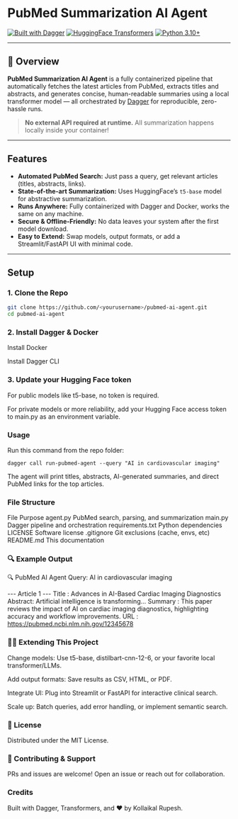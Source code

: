 #  PubMed Summarization AI Agent

[![Built with Dagger](https://img.shields.io/badge/Built%20with-Dagger-3178c6?logo=docker)](https://dagger.io/)
[![HuggingFace Transformers](https://img.shields.io/badge/Powered%20by-Transformers-ffcc00?logo=huggingface)](https://huggingface.co/)
[![Python 3.10+](https://img.shields.io/badge/Python-3.10+-blue?logo=python)](https://www.python.org/)

---

## 🚀 Overview

**PubMed Summarization AI Agent** is a fully containerized pipeline that automatically fetches the latest articles from PubMed, extracts titles and abstracts, and generates concise, human-readable summaries using a local transformer model — all orchestrated by [Dagger](https://dagger.io/) for reproducible, zero-hassle runs.

> **No external API required at runtime.** All summarization happens locally inside your container!

---

## Features

- **Automated PubMed Search:** Just pass a query, get relevant articles (titles, abstracts, links).
- **State-of-the-art Summarization:** Uses HuggingFace’s `t5-base` model for abstractive summarization.
- **Runs Anywhere:** Fully containerized with Dagger and Docker, works the same on any machine.
- **Secure & Offline-Friendly:** No data leaves your system after the first model download.
- **Easy to Extend:** Swap models, output formats, or add a Streamlit/FastAPI UI with minimal code.

---

##  Setup

### 1. **Clone the Repo**

```bash
git clone https://github.com/<yourusername>/pubmed-ai-agent.git
cd pubmed-ai-agent
```

### 2. Install Dagger & Docker
Install Docker

Install Dagger CLI

### 3. Update your Hugging Face token
For public models like t5-base, no token is required.

For private models or more reliability, add your Hugging Face access token to main.py as an environment variable.

### Usage
Run this command from the repo folder:

```
dagger call run-pubmed-agent --query "AI in cardiovascular imaging"
```
The agent will print titles, abstracts, AI-generated summaries, and direct PubMed links for the top articles.


### File Structure
File	Purpose
agent.py	PubMed search, parsing, and summarization
main.py	Dagger pipeline and orchestration
requirements.txt	Python dependencies
LICENSE	Software license
.gitignore	Git exclusions (cache, envs, etc)
README.md	This documentation

### 🔍 Example Output

🔍 PubMed AI Agent Query: AI in cardiovascular imaging

--- Article 1 ---
 Title   : Advances in AI-Based Cardiac Imaging Diagnostics
 Abstract: Artificial intelligence is transforming...
 Summary : This paper reviews the impact of AI on cardiac imaging diagnostics, highlighting accuracy and workflow improvements.
 URL     : https://pubmed.ncbi.nlm.nih.gov/12345678
 
### 🧑‍💻 Extending This Project
Change models: Use t5-base, distilbart-cnn-12-6, or your favorite local transformer/LLMs.

Add output formats: Save results as CSV, HTML, or PDF.

Integrate UI: Plug into Streamlit or FastAPI for interactive clinical search.

Scale up: Batch queries, add error handling, or implement semantic search.

### 📜 License
Distributed under the MIT License.

### 🤝 Contributing & Support
PRs and issues are welcome!
Open an issue or reach out for collaboration.

### Credits
Built with Dagger, Transformers, and ❤️ by Kollaikal Rupesh.
